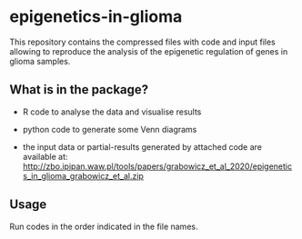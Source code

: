 # epigenetics-in-glioma
This repository contains the compressed files with code and input files allowing to reproduce the analysis of the epigenetic regulation of genes in glioma samples. 

## What is in the package?

- R code to analyse the data and visualise results
- python code to generate some Venn diagrams

- the input data or partial-results generated by attached code are available at:
http://zbo.ipipan.waw.pl/tools/papers/grabowicz_et_al_2020/epigenetics_in_glioma_grabowicz_et_al.zip

## Usage
Run codes in the order indicated in the file names. 
